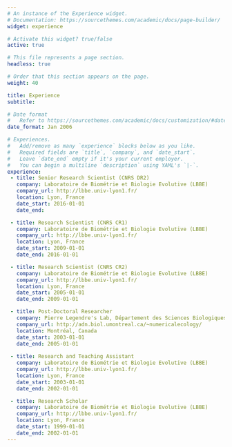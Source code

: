 ```yaml
---
# An instance of the Experience widget.
# Documentation: https://sourcethemes.com/academic/docs/page-builder/
widget: experience

# Activate this widget? true/false
active: true

# This file represents a page section.
headless: true

# Order that this section appears on the page.
weight: 40

title: Experience
subtitle:

# Date format
#   Refer to https://sourcethemes.com/academic/docs/customization/#date-format
date_format: Jan 2006

# Experiences.
#   Add/remove as many `experience` blocks below as you like.
#   Required fields are `title`, `company`, and `date_start`.
#   Leave `date_end` empty if it's your current employer.
#   You can begin a multiline `description` using YAML's `|-`.
experience:
 - title: Senior Research Scientist (CNRS DR2)
   company: Laboratoire de Biométrie et Biologie Evolutive (LBBE)
   company_url: http://lbbe.univ-lyon1.fr/
   location: Lyon, France
   date_start: 2016-01-01
   date_end: 

 - title: Research Scientist (CNRS CR1)
   company: Laboratoire de Biométrie et Biologie Evolutive (LBBE)
   company_url: http://lbbe.univ-lyon1.fr/
   location: Lyon, France
   date_start: 2009-01-01
   date_end: 2016-01-01

 - title: Research Scientist (CNRS CR2)
   company: Laboratoire de Biométrie et Biologie Evolutive (LBBE)
   company_url: http://lbbe.univ-lyon1.fr/
   location: Lyon, France
   date_start: 2005-01-01
   date_end: 2009-01-01

 - title: Post-Doctoral Researcher
   company: Pierre Legendre's Lab, Département des Sciences Biologiques, Université de Montréal
   company_url: http://adn.biol.umontreal.ca/~numericalecology/
   location: Montréal, Canada
   date_start: 2003-01-01
   date_end: 2005-01-01
  
 - title: Research and Teaching Assistant
   company: Laboratoire de Biométrie et Biologie Evolutive (LBBE)
   company_url: http://lbbe.univ-lyon1.fr/
   location: Lyon, France
   date_start: 2003-01-01
   date_end: 2002-01-01

 - title: Research Scholar
   company: Laboratoire de Biométrie et Biologie Evolutive (LBBE)
   company_url: http://lbbe.univ-lyon1.fr/
   location: Lyon, France
   date_start: 1999-01-01
   date_end: 2002-01-01
---
```

